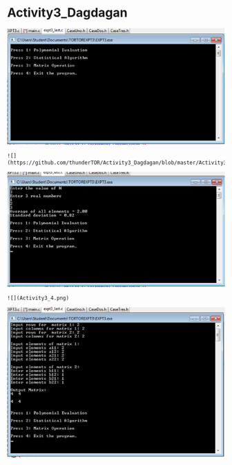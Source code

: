 # Activity3_Dagdagan
![](Activity3_1.png)
```
![](https://github.com/thunderTOR/Activity3_Dagdagan/blob/master/Activity3_2.png)
```
![](Activity3_3.png)
```
![](Activity3_4.png)
```
![](Activity3_4_1.png)
